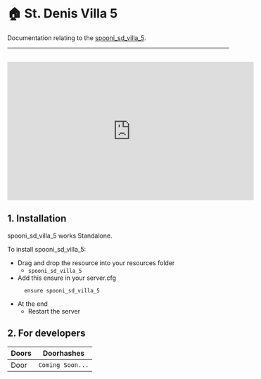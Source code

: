 # 🏠 St. Denis Villa 5 <Badge type="danger" text="IN WORK"/>
Documentation relating to the [spooni_sd_villa_5](https://spooni-mapping.tebex.io/package/).

___
<br>
<iframe width="560" height="315" src="https://www.youtube.com/embed/" frameborder="0" allow="accelerometer; autoplay; clipboard-write; encrypted-media; gyroscope; picture-in-picture; web-share" allowfullscreen></iframe>

## 1. Installation
spooni_sd_villa_5 works Standalone.  

To install spooni_sd_villa_5:
- Drag and drop the resource into your resources folder
  - `spooni_sd_villa_5`
- Add this ensure in your server.cfg
  ```
    ensure spooni_sd_villa_5
  ```
- At the end
  - Restart the server

## 2. For developers
| Doors                     | Doorhashes
|---------------------------|----------------------------------------------------------------------------------|
| Door                      | `Coming Soon...`